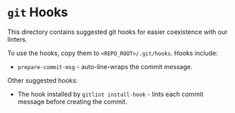 # `git` Hooks

This directory contains suggested git hooks for easier coexistence
with our linters.

To use the hooks, copy them to `<REPO_ROOT>/.git/hooks`.
Hooks include:

- `prepare-commit-msg` - auto-line-wraps the commit message.

Other suggested hooks:

- The hook installed by `gitlint install-hook` - lints each commit message
  before creating the commit.
